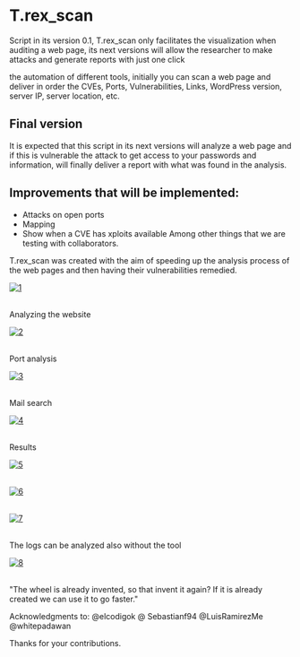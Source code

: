 # T.rex_scan
Script in its version 0.1, T.rex_scan only facilitates the visualization when auditing a web page, its next versions will allow the researcher to make attacks and generate reports with just one click

the automation of different tools, initially you can scan a web page and deliver in order the CVEs, Ports, Vulnerabilities, Links, WordPress version, server IP, server location, etc.

<h2>Final version </h2>

It is expected that this script in its next versions will analyze a web page and if this is vulnerable the attack to get access to your passwords and information, will finally deliver a report with what was found in the analysis.

<h2>Improvements that will be implemented:</h2>

* Attacks on open ports
* Mapping
* Show when a CVE has xploits available
Among other things that we are testing with collaborators.

T.rex_scan was created with the aim of speeding up the analysis process of the web pages and then having their vulnerabilities remedied.

<a href="https://ibb.co/cbeGq7"><img src="https://preview.ibb.co/jBu5iS/1.png" alt="1" border="0"></a><br /><a target='_blank' href=''></a><br />

Analyzing the website

<a href="https://ibb.co/hF5T3S"><img src="https://preview.ibb.co/ganxxn/2.png" alt="2" border="0"></a><br /><a target='_blank' href=''></a><br />

Port analysis

<a href="https://ibb.co/bVGeA7"><img src="https://preview.ibb.co/huL6q7/3.png" alt="3" border="0"></a><br /><a target='_blank' href=''></a><br />

Mail search

<a href="https://ibb.co/dquucn"><img src="https://preview.ibb.co/eVCQiS/4.png" alt="4" border="0"></a><br /><a target='_blank' href=''></a><br />

Results

<a href="https://ibb.co/cBPhV7"><img src="https://preview.ibb.co/dhFZcn/5.png" alt="5" border="0"></a><br /><a target='_blank' href=''></a><br />

<a href="https://ibb.co/isk0Hn"><img src="https://preview.ibb.co/ekqBOS/6.png" alt="6" border="0"></a><br /><a target='_blank' href=''></a><br />

<a href="https://ibb.co/cvQNV7"><img src="https://preview.ibb.co/g2LBOS/7.png" alt="7" border="0"></a><br /><a target='_blank' href=''></a><br />

The logs can be analyzed also without the tool

<a href="https://ibb.co/cuxQiS"><img src="https://preview.ibb.co/nKxQiS/8.png" alt="8" border="0"></a><br /><a target='_blank' href=''></a><br />


"The wheel is already invented, so that invent it again? If it is already created we can use it to go faster."

Acknowledgments to: @elcodigok @ Sebastianf94 @LuisRamirezMe @whitepadawan

Thanks for your contributions.
